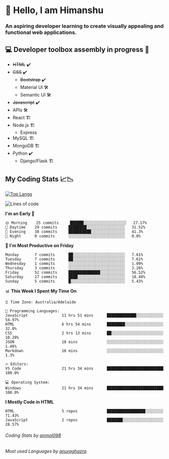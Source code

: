 # 👋 Hello, I am Himanshu

### An aspiring developer learning to create visually appealing and functional web applications.

## 💻 Developer toolbox assembly in progress 🧰

- <s>HTML</s> ✔️ 
- <s>CSS</s> ✔️
  - <s>Bootstrap</s> ✔️
  - Material UI 🛠️
  - Semantic UI 🛠️
 - <s>Javascript</s> ✔️
 - APIs 🛠️
 - React 🏗️
 - Node.js 🏗️
    - Express 
 - MySQL 🏗️
 - MongoDB 🏗️
 - Python ✔️
    - Django/Flask 🏗️
 
 
 ## My Coding Stats 📈📉
 
 [![Top Langs](https://github-readme-stats.vercel.app/api/top-langs/?username=himanshu-sxna&layout=compact)](https://github.com/anuraghazra/github-readme-stats)

<!--START_SECTION:waka-->
![Lines of code](https://img.shields.io/badge/From%20Hello%20World%20I%27ve%20Written-6328%20lines%20of%20code-blue)

**I'm an Early 🐤** 

```text
🌞 Morning    25 commits     ██████░░░░░░░░░░░░░░░░░░░   27.17% 
🌆 Daytime    29 commits     ████████░░░░░░░░░░░░░░░░░   31.52% 
🌃 Evening    38 commits     ██████████░░░░░░░░░░░░░░░   41.3% 
🌙 Night      0 commits      ░░░░░░░░░░░░░░░░░░░░░░░░░   0.0%

```
📅 **I'm Most Productive on Friday** 

```text
Monday       7 commits      ██░░░░░░░░░░░░░░░░░░░░░░░   7.61% 
Tuesday      7 commits      ██░░░░░░░░░░░░░░░░░░░░░░░   7.61% 
Wednesday    1 commits      ░░░░░░░░░░░░░░░░░░░░░░░░░   1.09% 
Thursday     3 commits      ░░░░░░░░░░░░░░░░░░░░░░░░░   3.26% 
Friday       52 commits     ██████████████░░░░░░░░░░░   56.52% 
Saturday     17 commits     ████░░░░░░░░░░░░░░░░░░░░░   18.48% 
Sunday       5 commits      █░░░░░░░░░░░░░░░░░░░░░░░░   5.43%

```


📊 **This Week I Spent My Time On** 

```text
⌚︎ Time Zone: Australia/Adelaide

💬 Programming Languages: 
JavaScript               11 hrs 51 mins      █████████████░░░░░░░░░░░░   54.97% 
HTML                     6 hrs 54 mins       ████████░░░░░░░░░░░░░░░░░   32.0% 
CSS                      2 hrs 13 mins       ██░░░░░░░░░░░░░░░░░░░░░░░   10.28% 
JSON                     18 mins             ░░░░░░░░░░░░░░░░░░░░░░░░░   1.46% 
Markdown                 16 mins             ░░░░░░░░░░░░░░░░░░░░░░░░░   1.3%

🔥 Editors: 
VS Code                  21 hrs 34 mins      █████████████████████████   100.0%

💻 Operating System: 
Windows                  21 hrs 34 mins      █████████████████████████   100.0%

```

**I Mostly Code in HTML** 

```text
HTML                     5 repos             █████████████████░░░░░░░░   71.43% 
JavaScript               2 repos             ███████░░░░░░░░░░░░░░░░░░   28.57%

```



<!--END_SECTION:waka-->

###### Coding Stats by [anmol098](https://github.com/anmol098/waka-readme-stats)  
###### Most used Languages by [anuraghazra](https://github.com/anuraghazra/github-readme-stats)


